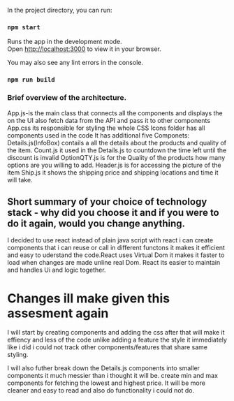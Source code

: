 
In the project directory, you can run:

### `npm start`

Runs the app in the development mode.\
Open [http://localhost:3000](http://localhost:3000) to view it in your browser.

You may also see any lint errors in the console.
### `npm run build`


### Brief overview of the architecture.
App.js-is the main class that connects all the components and displays the on the UI also fetch data from the API and pass it to other components
App.css its responsible for styling the whole CSS
Icons folder has all components used in the code
It has additional five Componets:
Details.js(InfoBox) contails a all the details about the products and quality of the item.
Count.js it used in the Details.js to countdown the time left until the discount is invalid
OptionQTY.js is for the Quality of the products how many options are you willing to add.
Header.js is for accessing the picture of the item
Ship.js it shows the shipping price and shipping locations and time it will take.



## Short summary of your choice of technology stack - why did you choose it and if you were to do it again, would you change anything.

I decided to use react instead of plain java script with react i can create components that i can
reuse or call in different functons it makes it efficient and easy to uderstand the code.React
uses Virtual Dom it makes it faster to load when changes are made unline real Dom.
React its easier to maintain and handles Ui and logic together.

# Changes ill make given this assesment again

I will start by creating components and adding the css after that will make it effiency and 
less of the code unlike adding a feature the style it immediately like i did i could not track
other components/features that share same styling.

I will also futher break down the Details.js components into smaller components it much messier
than i thought it will be. create min and max components for fetching the lowest and highest price.
It will be more cleaner and easy to read and also do functionality i could not do.





